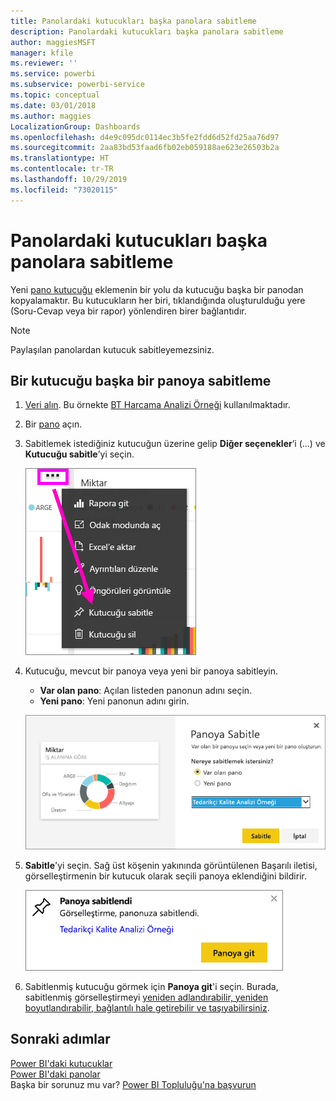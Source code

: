 ```yaml
---
title: Panolardaki kutucukları başka panolara sabitleme
description: Panolardaki kutucukları başka panolara sabitleme
author: maggiesMSFT
manager: kfile
ms.reviewer: ''
ms.service: powerbi
ms.subservice: powerbi-service
ms.topic: conceptual
ms.date: 03/01/2018
ms.author: maggies
LocalizationGroup: Dashboards
ms.openlocfilehash: d4e9c095dc0114ec3b5fe2fdd6d52fd25aa76d97
ms.sourcegitcommit: 2aa83bd53faad6fb02eb059188ae623e26503b2a
ms.translationtype: HT
ms.contentlocale: tr-TR
ms.lasthandoff: 10/29/2019
ms.locfileid: "73020115"
---
```

# <a name="pin-a-tile-from-one-dashboard-to-another-dashboard"></a>Panolardaki kutucukları başka panolara sabitleme
Yeni [pano kutucuğu](consumer/end-user-tiles.md) eklemenin bir yolu da kutucuğu başka bir panodan kopyalamaktır. Bu kutucukların her biri, tıklandığında oluşturulduğu yere (Soru-Cevap veya bir rapor) yönlendiren birer bağlantıdır. 

> [!NOTE]
> Paylaşılan panolardan kutucuk sabitleyemezsiniz.

## <a name="pin-a-tile-to-another-dashboard"></a>Bir kutucuğu başka bir panoya sabitleme
1. [Veri alın](service-get-data.md). Bu örnekte [BT Harcama Analizi Örneği](sample-it-spend.md) kullanılmaktadır.
2. Bir [pano](consumer/end-user-dashboards.md) açın.
3. Sabitlemek istediğiniz kutucuğun üzerine gelip **Diğer seçenekler**’i (...) ve **Kutucuğu sabitle**’yi seçin.  
   
   ![üç nokta menüsü](media/service-pin-tile-to-another-dashboard/power-bi-pin-another-dash.png)
4. Kutucuğu, mevcut bir panoya veya yeni bir panoya sabitleyin. 
   
   * **Var olan pano**: Açılan listeden panonun adını seçin.
   * **Yeni pano**: Yeni panonun adını girin.
   
   ![Panoya Sabitle iletişim kutusu](media/service-pin-tile-to-another-dashboard/pbi_pintoanotherdash.png)
5. **Sabitle**'yi seçin.
   Sağ üst köşenin yakınında görüntülenen Başarılı iletisi, görselleştirmenin bir kutucuk olarak seçili panoya eklendiğini bildirir.
   
   ![Panoya sabitlendi penceresi](media/service-pin-tile-to-another-dashboard/power-bi-pin-success.png)
6. Sabitlenmiş kutucuğu görmek için **Panoya git**'i seçin. Burada, sabitlenmiş görselleştirmeyi [yeniden adlandırabilir, yeniden boyutlandırabilir, bağlantılı hale getirebilir ve taşıyabilirsiniz](service-dashboard-edit-tile.md).

## <a name="next-steps"></a>Sonraki adımlar
[Power BI'daki kutucuklar](consumer/end-user-tiles.md)  
[Power BI'daki panolar](consumer/end-user-dashboards.md)  
Başka bir sorunuz mu var? [Power BI Topluluğu'na başvurun](http://community.powerbi.com/)

